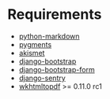 Requirements
============

* [python-markdown](http://pypi.python.org/pypi/Markdown)
* [pygments](http://pygments.org/)
* [akismet](http://kemayo.wordpress.com/2005/12/02/akismet-py/)
* [django-bootstrap](https://github.com/earle/django-bootstrap)
* [django-bootstrap-form](https://github.com/tzangms/django-bootstrap-form)
* [django-sentry](https://github.com/dcramer/django-sentry)
* [wkhtmltopdf](http://code.google.com/p/wkhtmltopdf/) >= 0.11.0 rc1
